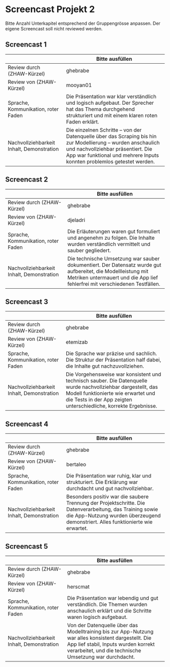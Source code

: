 
 
 # Screencast Projekt 2

Bitte Anzahl Unterkapitel entsprechend der Gruppengrösse anpassen. Der eigene Screencast soll nicht reviewed werden.

## Screencast 1

|       | Bitte ausfüllen |
|-------|-----------------|
| Review durch (ZHAW-Kürzel) | ghebrabe |
| Review von (ZHAW-Kürzel) | mooyan01 |
| Sprache, Kommunikation, roter Faden | Die Präsentation war klar verständlich und logisch aufgebaut. Der Sprecher hat das Thema durchgehend strukturiert und mit einem klaren roten Faden erklärt. |
| Nachvollziehbarkeit Inhalt, Demonstration | Die einzelnen Schritte – von der Datenquelle über das Scraping bis hin zur Modellierung – wurden anschaulich und nachvollziehbar präsentiert. Die App war funktional und mehrere Inputs konnten problemlos getestet werden. |

## Screencast 2

|       | Bitte ausfüllen |
|-------|-----------------|
| Review durch (ZHAW-Kürzel) | ghebrabe |
| Review von (ZHAW-Kürzel) | djeladri |
| Sprache, Kommunikation, roter Faden | Die Erläuterungen waren gut formuliert und angenehm zu folgen. Die Inhalte wurden verständlich vermittelt und sauber gegliedert. |
| Nachvollziehbarkeit Inhalt, Demonstration | Die technische Umsetzung war sauber dokumentiert. Der Datensatz wurde gut aufbereitet, die Modellleistung mit Metriken untermauert und die App lief fehlerfrei mit verschiedenen Testfällen. |

## Screencast 3

|       | Bitte ausfüllen |
|-------|-----------------|
| Review durch (ZHAW-Kürzel) | ghebrabe |
| Review von (ZHAW-Kürzel) | etemizab |
| Sprache, Kommunikation, roter Faden | Die Sprache war präzise und sachlich. Die Struktur der Präsentation half dabei, die Inhalte gut nachzuvollziehen. |
| Nachvollziehbarkeit Inhalt, Demonstration | Die Vorgehensweise war konsistent und technisch sauber. Die Datenquelle wurde nachvollziehbar dargestellt, das Modell funktionierte wie erwartet und die Tests in der App zeigten unterschiedliche, korrekte Ergebnisse. |

## Screencast 4

|       | Bitte ausfüllen |
|-------|-----------------|
| Review durch (ZHAW-Kürzel) | ghebrabe |
| Review von (ZHAW-Kürzel) | bertaleo |
| Sprache, Kommunikation, roter Faden | Die Präsentation war ruhig, klar und strukturiert. Die Erklärung war durchdacht und gut nachvollziehbar. |
| Nachvollziehbarkeit Inhalt, Demonstration | Besonders positiv war die saubere Trennung der Projektschritte. Die Datenverarbeitung, das Training sowie die App-Nutzung wurden überzeugend demonstriert. Alles funktionierte wie erwartet. |

## Screencast 5

|       | Bitte ausfüllen |
|-------|-----------------|
| Review durch (ZHAW-Kürzel) | ghebrabe |
| Review von (ZHAW-Kürzel) | herscmat |
| Sprache, Kommunikation, roter Faden | Die Präsentation war lebendig und gut verständlich. Die Themen wurden anschaulich erklärt und die Schritte waren logisch aufgebaut. |
| Nachvollziehbarkeit Inhalt, Demonstration | Von der Datenquelle über das Modelltraining bis zur App-Nutzung war alles konsistent dargestellt. Die App lief stabil, Inputs wurden korrekt verarbeitet, und die technische Umsetzung war durchdacht. |
